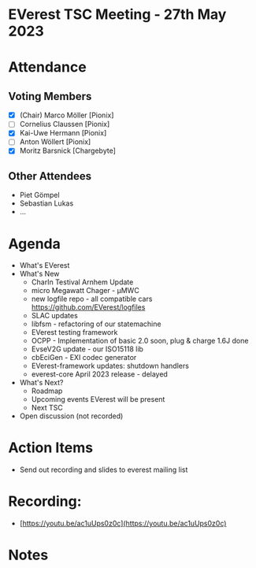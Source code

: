 # EVerest TSC Meeting - 27th May 2023

# Attendance

## Voting Members

- [x] (Chair) Marco Möller [Pionix]
- [ ] Cornelius Claussen [Pionix]
- [X] Kai-Uwe Hermann [Pionix]
- [ ] Anton Wöllert [Pionix]
- [x] Moritz Barsnick [Chargebyte]

## Other Attendees
- Piet Gömpel
- Sebastian Lukas
- ...

# Agenda

- What's EVerest
- What's New
    - CharIn Testival Arnhem Update
    - micro Megawatt Chager - µMWC
    - new logfile repo - all compatible cars https://github.com/EVerest/logfiles
    - SLAC updates
    - libfsm - refactoring of our statemachine
    - EVerest testing framework
    - OCPP - Implementation of basic 2.0 soon, plug & charge 1.6J done
    - EvseV2G update - our ISO15118 lib
    - cbEciGen - EXI codec generator
    - EVerest-framework updates: shutdown handlers
    - everest-core April 2023 release - delayed
- What's Next? 
    - Roadmap
    - Upcoming events EVerest will be present
    - Next TSC
- Open discussion (not recorded)

# Action Items
- Send out recording and slides to everest mailing list

# Recording:
- [https://youtu.be/ac1uUps0z0c](https://youtu.be/ac1uUps0z0c)

# Notes
